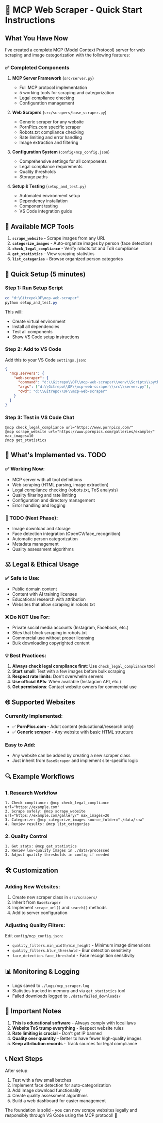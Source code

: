 # 🚀 MCP Web Scraper - Quick Start Instructions

## What You Have Now

I've created a complete MCP (Model Context Protocol) server for web scraping and image categorization with the following features:

### ✅ Completed Components

1. **MCP Server Framework** (`src/server.py`)
   - Full MCP protocol implementation
   - 5 working tools for scraping and categorization
   - Legal compliance checking
   - Configuration management

2. **Web Scrapers** (`src/scrapers/base_scraper.py`)
   - Generic scraper for any website
   - PornPics.com specific scraper
   - Robots.txt compliance checking
   - Rate limiting and error handling
   - Image extraction and filtering

3. **Configuration System** (`config/mcp_config.json`)
   - Comprehensive settings for all components
   - Legal compliance requirements
   - Quality thresholds
   - Storage paths

4. **Setup & Testing** (`setup_and_test.py`)
   - Automated environment setup
   - Dependency installation
   - Component testing
   - VS Code integration guide

## 🎯 Available MCP Tools

1. **`scrape_website`** - Scrape images from any URL
2. **`categorize_images`** - Auto-organize images by person (face detection)
3. **`check_legal_compliance`** - Verify robots.txt and ToS compliance
4. **`get_statistics`** - View scraping statistics
5. **`list_categories`** - Browse organized person categories

## 🚀 Quick Setup (5 minutes)

### Step 1: Run Setup Script
```powershell
cd "d:\Gitrepo\OF\mcp-web-scraper"
python setup_and_test.py
```

This will:
- Create virtual environment
- Install all dependencies
- Test all components  
- Show VS Code setup instructions

### Step 2: Add to VS Code
Add this to your VS Code `settings.json`:

```json
{
  "mcp.servers": {
    "web-scraper": {
      "command": "d:\\Gitrepo\\OF\\mcp-web-scraper\\venv\\Scripts\\python.exe",
      "args": ["d:\\Gitrepo\\OF\\mcp-web-scraper\\src\\server.py"],
      "cwd": "d:\\Gitrepo\\OF\\mcp-web-scraper"
    }
  }
}
```

### Step 3: Test in VS Code Chat
```
@mcp check_legal_compliance url="https://www.pornpics.com/"
@mcp scrape_website url="https://www.pornpics.com/galleries/example/" max_images=10
@mcp get_statistics
```

## 🔧 What's Implemented vs. TODO

### ✅ Working Now:
- MCP server with all tool definitions
- Web scraping (HTML parsing, image extraction)
- Legal compliance checking (robots.txt, ToS analysis)
- Quality filtering and rate limiting
- Configuration and directory management
- Error handling and logging

### 🚧 TODO (Next Phase):
- Image download and storage
- Face detection integration (OpenCV/face_recognition)
- Automatic person categorization
- Metadata management
- Quality assessment algorithms

## ⚖️ Legal & Ethical Usage

### ✅ Safe to Use:
- Public domain content
- Content with AI training licenses
- Educational research with attribution
- Websites that allow scraping in robots.txt

### ❌ Do NOT Use For:
- Private social media accounts (Instagram, Facebook, etc.)
- Sites that block scraping in robots.txt
- Commercial use without proper licensing
- Bulk downloading copyrighted content

### 💡 Best Practices:
1. **Always check legal compliance first**: Use `check_legal_compliance` tool
2. **Start small**: Test with a few images before bulk scraping
3. **Respect rate limits**: Don't overwhelm servers
4. **Use official APIs**: When available (Instagram API, etc.)
5. **Get permissions**: Contact website owners for commercial use

## 🌐 Supported Websites

### Currently Implemented:
- ✅ **PornPics.com** - Adult content (educational/research only)
- ✅ **Generic scraper** - Any website with basic HTML structure

### Easy to Add:
- Any website can be added by creating a new scraper class
- Just inherit from `BaseScraper` and implement site-specific logic

## 🔍 Example Workflows

### 1. Research Workflow
```
1. Check compliance: @mcp check_legal_compliance url="https://example.com"
2. Scrape safely: @mcp scrape_website url="https://example.com/gallery/" max_images=20
3. Categorize: @mcp categorize_images source_folder="./data/raw"
4. Review results: @mcp list_categories
```

### 2. Quality Control
```
1. Get stats: @mcp get_statistics
2. Review low-quality images in ./data/processed
3. Adjust quality thresholds in config if needed
```

## 🛠️ Customization

### Adding New Websites:
1. Create new scraper class in `src/scrapers/`
2. Inherit from `BaseScraper`
3. Implement `scrape_url()` and `search()` methods
4. Add to server configuration

### Adjusting Quality Filters:
Edit `config/mcp_config.json`:
- `quality_filters.min_width/min_height` - Minimum image dimensions
- `quality_filters.blur_threshold` - Blur detection sensitivity
- `face_detection.face_threshold` - Face recognition sensitivity

## 📊 Monitoring & Logging

- Logs saved to `./logs/mcp_scraper.log`
- Statistics tracked in memory and via `get_statistics` tool
- Failed downloads logged to `./data/failed_downloads/`

## 🚨 Important Notes

1. **This is educational software** - Always comply with local laws
2. **Website ToS trump everything** - Respect website rules
3. **Rate limiting is crucial** - Don't get IP banned
4. **Quality over quantity** - Better to have fewer high-quality images
5. **Keep attribution records** - Track sources for legal compliance

## 📞 Next Steps

After setup:
1. Test with a few small batches
2. Implement face detection for auto-categorization
3. Add image download functionality  
4. Create quality assessment algorithms
5. Build a web dashboard for easier management

The foundation is solid - you can now scrape websites legally and responsibly through VS Code using the MCP protocol! 🎉
